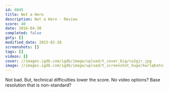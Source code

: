 ```yaml
---
id: 6045
title: Not a Hero
description: Not a Hero - Review
score: 40
date: 2016-04-30
completed: false
goty: []
modified_date: 2023-02-28
screenshots: []
tags: []
videos: []
cover: //images.igdb.com/igdb/image/upload/t_cover_big/co2gjr.jpg
image: //images.igdb.com/igdb/image/upload/t_screenshot_huge/kwrlq6atn3mcj3nilgey.jpg
---
```

Not bad. But, technical difficulties lower the score. No video options? Base resolution that is non-standard?